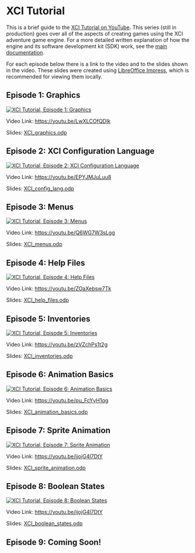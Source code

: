 # XCI Tutorial

This is a brief guide to the [XCI Tutorial on YouTube](https://www.youtube.com/playlist?list=PLPSrOWYluVLJFDQUeNzy50hRb_dh9T8nS). This series (still in production) goes over all of the aspects of creating games using the XCI adventure game engine. For a more detailed written explanation of how the engine and its software development kit (SDK) work, see the [main documentation](README.md).

For each episode below there is a link to the video and to the slides shown in the video. These slides were created using [LibreOffice Impress](https://www.libreoffice.org/discover/impress/), which is recommended for viewing them locally.

## Episode 1: Graphics

[![XCI Tutorial, Episode 1: Graphics](http://img.youtube.com/vi/LwXLCOfQDlk/0.jpg)](https://youtu.be/LwXLCOfQDlk)

Video Link: https://youtu.be/LwXLCOfQDlk

Slides: [XCI_graphics.odp](slides/XCI_graphics.odp)

## Episode 2: XCI Configuration Language

[![XCI Tutorial, Episode 2: XCI Configuration Language](http://img.youtube.com/vi/EPYJMJuLuu8/0.jpg)](https://youtu.be/EPYJMJuLuu8)

Video Link: https://youtu.be/EPYJMJuLuu8

Slides: [XCI_config_lang.odp](slides/XCI_config_lang.odp)

## Episode 3: Menus

[![XCI Tutorial, Episode 3: Menus](http://img.youtube.com/vi/Q6WG7W3sLgg/0.jpg)](https://youtu.be/Q6WG7W3sLgg)

Video Link: https://youtu.be/Q6WG7W3sLgg

Slides: [XCI_menus.odp](slides/XCI_menus.odp)

## Episode 4: Help Files

[![XCI Tutorial, Episode 4: Help Files](http://img.youtube.com/vi/ZOaXebsw7Tk/0.jpg)](https://youtu.be/ZOaXebsw7Tk)

Video Link: https://youtu.be/ZOaXebsw7Tk

Slides: [XCI_help_files.odp](slides/XCI_help_files.odp)

## Episode 5: Inventories

[![XCI Tutorial, Episode 5: Inventories](http://img.youtube.com/vi/zVZchPs1t2g/0.jpg)](https://youtu.be/zVZchPs1t2g)

Video Link: https://youtu.be/zVZchPs1t2g

Slides: [XCI_inventories.odp](slides/XCI_inventories.odp)

## Episode 6: Animation Basics

[![XCI Tutorial, Episode 6: Animation Basics](http://img.youtube.com/vi/pu_FcYyH1qg/0.jpg)](https://youtu.be/pu_FcYyH1qg)

Video Link: https://youtu.be/pu_FcYyH1qg

Slides: [XCI_animation_basics.odp](slides/XCI_animation_basics.odp)

## Episode 7: Sprite Animation

[![XCI Tutorial, Episode 7: Sprite Animation](http://img.youtube.com/vi/ijojG4l7DtY/0.jpg)](https://youtu.be/ijojG4l7DtY)

Video Link: https://youtu.be/ijojG4l7DtY

Slides: [XCI_sprite_animation.odp](slides/XCI_animation_basics.odp)

## Episode 8: Boolean States

[![XCI Tutorial, Episode 8: Boolean States](http://img.youtube.com/vi/ijojG4l7DtY/0.jpg)](https://youtu.be/ijojG4l7DtY)

Video Link: https://youtu.be/ijojG4l7DtY

Slides: [XCI_boolean_states.odp](slides/XCI_boolean_states.odp)

## Episode 9: Coming Soon!
